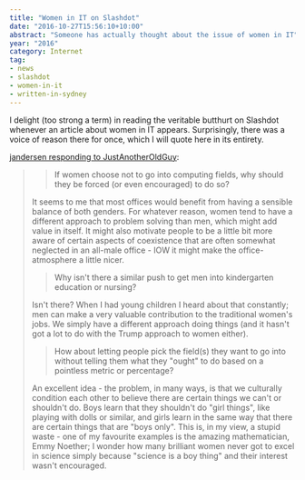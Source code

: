 ```yaml
---
title: "Women in IT on Slashdot"
date: "2016-10-27T15:56:10+10:00"
abstract: "Someone has actually thought about the issue of women in IT"
year: "2016"
category: Internet
tag:
- news
- slashdot
- women-in-it
- written-in-sydney
---
```

I delight (too strong a term) in reading the veritable butthurt on Slashdot whenever an article about women in IT appears. Surprisingly, there was a voice of reason there for once, which I will quote here in its entirety.

[jandersen responding to JustAnotherOldGuy]\:

>> If women choose not to go into computing fields, why should they be forced (or even encouraged) to do so?
>
> It seems to me that most offices would benefit from having a sensible balance of both genders. For whatever reason, women tend to have a different approach to problem solving than men, which might add value in itself. It might also motivate people to be a little bit more aware of certain aspects of coexistence that are often somewhat neglected in an all-male office - IOW it might make the office-atmosphere a little nicer.
>
>> Why isn't there a similar push to get men into kindergarten education or nursing?
>
> Isn't there? When I had young children I heard about that constantly; men can make a very valuable contribution to the traditional women's jobs. We simply have a different approach doing things (and it hasn't got a lot to do with the Trump approach to women either).
>
>> How about letting people pick the field(s) they want to go into without telling them what they "ought" to do based on a pointless metric or percentage?
>
> An excellent idea - the problem, in many ways, is that we culturally condition each other to believe there are certain things we can't or shouldn't do. Boys learn that they shouldn't do "girl things", like playing with dolls or similar, and girls learn in the same way that there are certain things that are "boys only". This is, in my view, a stupid waste - one of my favourite examples is the amazing mathematician, Emmy Noether; I wonder how many brilliant women never got to excel in science simply because "science is a boy thing" and their interest wasn't encouraged.

[jandersen responding to JustAnotherOldGuy]: https://news.slashdot.org/comments.pl?sid=9808049&cid=53139417

